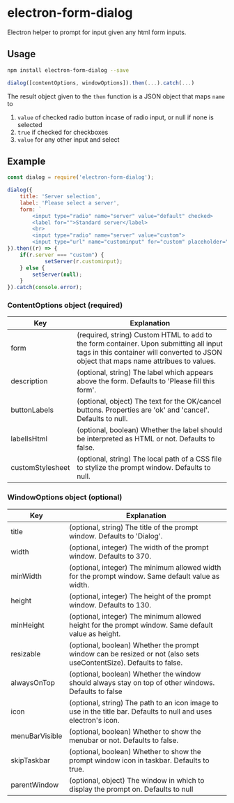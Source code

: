 # electron-form-dialog

Electron helper to prompt for input given any html form inputs.

## Usage

```sh
npm install electron-form-dialog --save
```

```js
dialog([contentOptions, windowOptions]).then(...).catch(...)
```
The result object given to the `then` function is a JSON object that maps `name` to 
1. `value` of checked radio button incase of radio input, or null if none is selected
2. `true` if checked for checkboxes
3. `value` for any other input and select

## Example

```js
const dialog = require('electron-form-dialog');

dialog({
	title: 'Server selection',
	label: 'Please select a server',
	form: `
		<input type="radio" name="server" value="default" checked>
		<label for="">Standard server</label>
		<br>
		<input type="radio" name="server" value="custom">
		<input type="url" name="custominput" for="custom" placeholder="http://test.com">`
}).then((r) => {
	if(r.server === "custom") {
        	setServer(r.custominput);
	} else {
		setServer(null);
	}
}).catch(console.error);
```

### ContentOptions object (required)

| Key  | Explanation |
| ------------- | ------------- |
| form | (required, string) Custom HTML to add to the form container. Upon submitting all input tags in this container will converted to JSON object that maps name attribues to values. |
| description  | (optional, string) The label which appears above the form. Defaults to 'Please fill this form'. |
| buttonLabels | (optional, object) The text for the OK/cancel buttons. Properties are 'ok' and 'cancel'. Defaults to null. |
| labelIsHtml | (optional, boolean) Whether the label should be interpreted as HTML or not. Defaults to false. |
| customStylesheet  | (optional, string) The local path of a CSS file to stylize the prompt window. Defaults to null. |

### WindowOptions object (optional)

| Key  | Explanation |
| ------------- | ------------- |
| title  | (optional, string) The title of the prompt window. Defaults to 'Dialog'. |
| width  | (optional, integer) The width of the prompt window. Defaults to 370. |
| minWidth  | (optional, integer) The minimum allowed width for the prompt window. Same default value as width. |
| height  | (optional, integer) The height of the prompt window. Defaults to 130. |
| minHeight  | (optional, integer) The minimum allowed height for the prompt window. Same default value as height. |
| resizable  | (optional, boolean) Whether the prompt window can be resized or not (also sets useContentSize). Defaults to false. |
| alwaysOnTop | (optional, boolean) Whether the window should always stay on top of other windows. Defaults to false |
| icon | (optional, string) The path to an icon image to use in the title bar. Defaults to null and uses electron's icon. |
| menuBarVisible | (optional, boolean) Whether to show the menubar or not. Defaults to false. |
| skipTaskbar | (optional, boolean) Whether to show the prompt window icon in taskbar. Defaults to true. |
| parentWindow | (optional, object) The window in which to display the prompt on. Defaults to null |